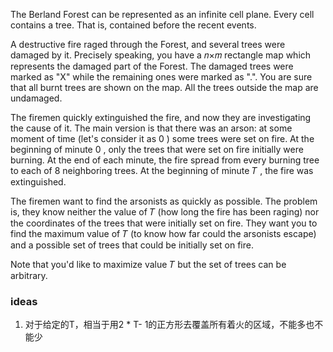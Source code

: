 The Berland Forest can be represented as an infinite cell plane. Every cell contains a tree. That is, contained before the recent events.

A destructive fire raged through the Forest, and several trees were damaged by it. Precisely speaking, you have a 𝑛×𝑚
 rectangle map which represents the damaged part of the Forest. The damaged trees were marked as "X" while the remaining ones were marked as ".". You are sure that all burnt trees are shown on the map. All the trees outside the map are undamaged.

The firemen quickly extinguished the fire, and now they are investigating the cause of it. The main version is that there was an arson: at some moment of time (let's consider it as 0
) some trees were set on fire. At the beginning of minute 0
, only the trees that were set on fire initially were burning. At the end of each minute, the fire spread from every burning tree to each of 8
 neighboring trees. At the beginning of minute 𝑇
, the fire was extinguished.

The firemen want to find the arsonists as quickly as possible. The problem is, they know neither the value of 𝑇
 (how long the fire has been raging) nor the coordinates of the trees that were initially set on fire. They want you to find the maximum value of 𝑇
 (to know how far could the arsonists escape) and a possible set of trees that could be initially set on fire.

Note that you'd like to maximize value 𝑇
 but the set of trees can be arbitrary.

 ### ideas
 1. 对于给定的T，相当于用2 * T- 1的正方形去覆盖所有着火的区域，不能多也不能少